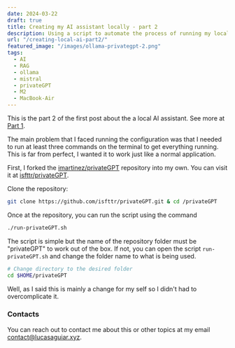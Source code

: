 ```yaml
---
date: 2024-03-22
draft: true
title: Creating my AI assistant locally - part 2
description: Using a script to automate the process of running my local AI model
url: "/creating-local-ai-part2/"
featured_image: "/images/ollama-privategpt-2.png"
tags:
  - AI
  - RAG
  - ollama
  - mistral
  - privateGPT
  - M2
  - MacBook-Air
---
```


This is the part 2 of the first post about the a local AI assistant. See more at [Part 1](<../../Creating my AI assistant locally.md>).

The main problem that I faced running the configuration was that I needed to run at least three commands on the terminal to get everything running. This is far from perfect, I wanted it to work just like a normal application.

First, I forked the [imartinez/privateGPT](https://github.com/imartinez/privateGPT) repository into my own. You can visit it at [isfttr/privateGPT](https://github.com/isfttr/privateGPT).

Clone the repository:

```bash
git clone https://github.com/isfttr/privateGPT.git & cd /privateGPT

```

Once at the repository, you can run the script using the command

```bash
./run-privateGPT.sh
```

The script is simple but the name of the repository folder must be "privateGPT" to work out of the box. If not, you can open the script `run-privateGPT.sh` and change the folder name to what is being used.

```bash
# Change directory to the desired folder
cd $HOME/privateGPT
```

Well, as I said this is mainly a change for my self so I didn't had to overcomplicate it.

### Contacts

You can reach out to contact me about this or other topics at my email contact@lucasaguiar.xyz.
